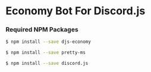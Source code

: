 # Economy Bot For Discord.js

### Required NPM Packages

```bash
$ npm install --save djs-economy
```

```bash
$ npm install --save pretty-ms
```

```bash
$ npm install --save discord.js
```
